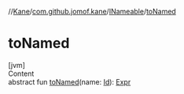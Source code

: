 //[Kane](../../index.md)/[com.github.jomof.kane](../index.md)/[INameable](index.md)/[toNamed](to-named.md)



# toNamed  
[jvm]  
Content  
abstract fun [toNamed](to-named.md)(name: [Id](../../com.github.jomof.kane.impl/index.md#%5Bcom.github.jomof.kane.impl%2FId%2F%2F%2FPointingToDeclaration%2F%5D%2FClasslikes%2F-1682792303)): [Expr](../-expr/index.md)  



